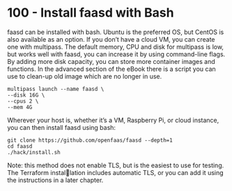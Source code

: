 # 100 - Install faasd with Bash

faasd can be installed with bash. Ubuntu is the preferred OS, but CentOS is also available as an option.
If you don’t have a cloud VM, you can create one with multipass.
The default memory, CPU and disk for multipass is low, but works well with faasd, you can increase it by using
command-line flags. By adding more disk capacity, you can store more container images and functions. In the
advanced section of the eBook there is a script you can use to clean-up old image which are no longer in use.

```
multipass launch --name faasd \
--disk 16G \
--cpus 2 \
--mem 4G
```

Wherever your host is, whether it’s a VM, Raspberry Pi, or cloud instance, you can then install faasd using bash:

```
git clone https://github.com/openfaas/faasd --depth=1
cd faasd
./hack/install.sh
```

Note: this method does not enable TLS, but is the easiest to use for testing. The Terraform installation includes automatic TLS, or you can add it using the instructions in a later chapter.
